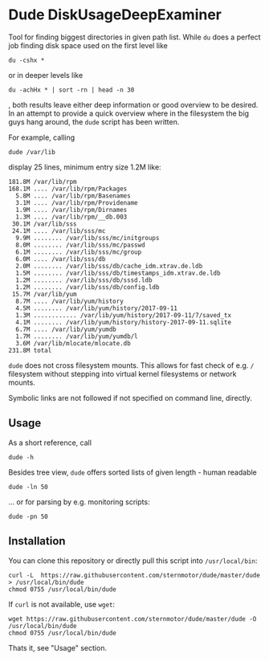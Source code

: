 Dude DiskUsageDeepExaminer
===========================

Tool for finding biggest directories in given path list. While `du` does a perfect job finding disk space used on the first level like

    du -cshx *

or in deeper levels like

    du -achHx * | sort -rn | head -n 30

, both results leave either deep information or good overview to be desired. In an attempt to provide a quick overview where in the filesystem the big guys hang around, the `dude`  script has been written. 

For example, calling

    dude /var/lib

display 25 lines, minimum entry size 1.2M like:

    181.8M /var/lib/rpm
    168.1M .... /var/lib/rpm/Packages
      5.8M .... /var/lib/rpm/Basenames
      3.1M .... /var/lib/rpm/Providename
      1.9M .... /var/lib/rpm/Dirnames
      1.3M .... /var/lib/rpm/__db.003
     30.1M /var/lib/sss
     24.1M .... /var/lib/sss/mc
      9.9M ........ /var/lib/sss/mc/initgroups
      8.0M ........ /var/lib/sss/mc/passwd
      6.1M ........ /var/lib/sss/mc/group
      6.0M .... /var/lib/sss/db
      2.0M ........ /var/lib/sss/db/cache_idm.xtrav.de.ldb
      1.5M ........ /var/lib/sss/db/timestamps_idm.xtrav.de.ldb
      1.2M ........ /var/lib/sss/db/sssd.ldb
      1.2M ........ /var/lib/sss/db/config.ldb
     15.7M /var/lib/yum
      8.7M .... /var/lib/yum/history
      4.5M ........ /var/lib/yum/history/2017-09-11
      1.3M ............ /var/lib/yum/history/2017-09-11/7/saved_tx
      4.1M ........ /var/lib/yum/history/history-2017-09-11.sqlite
      6.7M .... /var/lib/yum/yumdb
      1.7M ........ /var/lib/yum/yumdb/l
      3.6M /var/lib/mlocate/mlocate.db
    231.8M total

`dude` does not cross filesystem mounts. This allows for fast check of e.g. `/` filesystem without stepping into virtual kernel filesystems or network mounts.

Symbolic links are not followed if not specified on command line, directly.
    

Usage
-----

As a short reference, call 

    dude -h

Besides tree view, `dude` offers sorted lists of given length - human readable 

    dude -ln 50 

... or for parsing by e.g. monitoring scripts:

    dude -pn 50


Installation
------------

You can clone this repository or directly pull this script into `/usr/local/bin`:

    curl -L  https://raw.githubusercontent.com/sternmotor/dude/master/dude > /usr/local/bin/dude 
    chmod 0755 /usr/local/bin/dude

If `curl` is not available, use `wget`:

    wget https://raw.githubusercontent.com/sternmotor/dude/master/dude -O /usr/local/bin/dude
    chmod 0755 /usr/local/bin/dude

Thats it, see "Usage" section.
